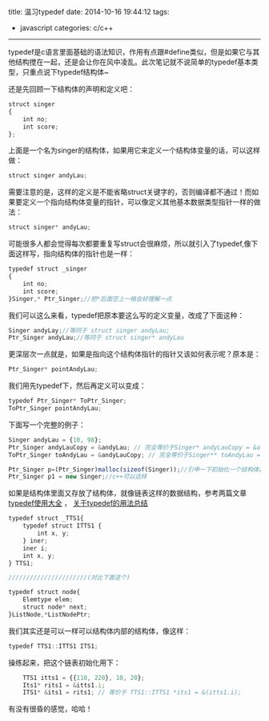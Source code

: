 title: 温习typedef
date: 2014-10-16 19:44:12
tags:
- javascript
categories: c/c++
---
typedef是c语言里面基础的语法知识，作用有点跟#define类似，但是如果它与其他结构搅在一起，还是会让你在风中凌乱。此次笔记就不说简单的typedef基本类型，只重点说下typedef结构体~<!-- more -->

还是先回顾一下结构体的声明和定义吧：
```javascript
struct singer 
{  
	int no;  
	int score;
};
```

上面是一个名为singer的结构体，如果用它来定义一个结构体变量的话，可以这样做：
```javascript
struct singer andyLau;
```

需要注意的是，这样的定义是不能省略struct关键字的，否则编译都不通过！而如果要定义一个指向结构体变量的指针，可以像定义其他基本数据类型指针一样的做法：

```javascript
struct singer* andyLau;
```

可能很多人都会觉得每次都要重复写struct会很麻烦，所以就引入了typedef,像下面这样写，指向结构体的指针也是一样：

```javascript
typedef struct _singer 
{  
	int no;  
	int score;
}Singer,* Ptr_Singer;//把*后面空上一格会好理解一点
```

我们可以这么来看，typedef把原本要这么写的定义变量，改成了下面这种：

```javascript
Singer andyLay;//等同于 struct singer andyLau;
Ptr_Singer andyLau;//等同于 struct singer* andyLau
```

更深层次一点就是，如果是指向这个结构体指针的指针又该如何表示呢？原本是：
```javascript
Ptr_Singer* pointAndyLau;
```

我们用先typedef下，然后再定义可以变成：
```javascript
typedef Ptr_Singer* ToPtr_Singer;
ToPtr_Singer pointAndyLau;
```

下面写一个完整的例子：

```javascript
Singer andyLau = {10, 98};
Ptr_Singer andyLauCopy = &andyLau; // 完全等价于Singer* andyLauCopy = &andyLau;
ToPtr_Singer toAndyLau = &andyLauCopy; // 完全等价于Singer** toAndyLau = &andyLauCopy;

Ptr_Singer p=(Ptr_Singer)malloc(sizeof(Singer));//引申一下初始化一个结构体指针
Ptr_Singer p1 = new Singer;//c++可以这样
```

如果是结构体里面又存放了结构体，就像链表这样的数据结构，参考两篇文章 [ typedef使用大全](http://blog.chinaunix.net/uid-20659461-id-1905089.html/ "") ， [ 关于typedef的用法总结](http://www.cnblogs.com/csyisong/archive/2009/01/09/1372363.html "")

```javascript
typedef struct _TTS1{
    typedef struct ITTS1 {
        int x, y;
    } iner;
    iner i;
    int x, y;
} TTS1;

//////////////////////(对比下面这个)

typedef struct node{
	Elemtype elem;
	struct node* next;
}ListNode,*ListNodePtr;

```

我们其实还是可以一样可以结构体内部的结构体，像这样：

```javascript
typedef TTS1::ITTS1 ITS1;
```

操练起来，把这个链表初始化用下：


```javascript
	TTS1 itts1 = {{110, 220}, 10, 20};
    Its1* rits1 = &itts1.i;
    ITS1* &its1 = rits1; // 等价于 TTS1::ITTS1 *its1 = &(itts1.i);
```

有没有很昏的感觉，哈哈！